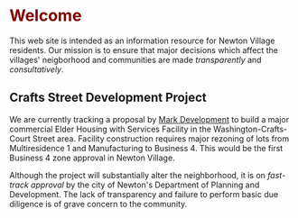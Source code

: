 # <font color="maroon">Welcome</font>

This web site is intended as an information resource for Newton Village residents. Our mission is to ensure that major decisions which affect the villages' neigborhood and communities are made *transparently* and *consultatively*.

## Crafts Street Development Project

We are currently tracking a proposal by [Mark Development](https://www.markdevelopmentllc.com/) to build a major commercial Elder Housing with Services Facility in the Washington-Crafts-Court Street area. Facility construction requires major rezoning of lots from Multiresidence 1 and Manufacturing to Business 4. This would be the first Business 4 zone approval in Newton Village.

Although the project will substantially alter the neighborhood, it is on *fast-track approval* by the city of Newton's Department of Planning and Development. The lack of transparency and failure to perform basic due diligence is of grave concern to the community.  
